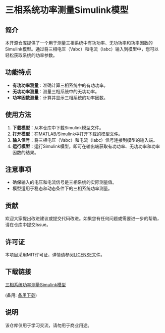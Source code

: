 # 三相系统功率测量Simulink模型

## 简介

本开源仓库提供了一个用于测量三相系统中有功功率、无功功率和功率因数的Simulink模型。通过将三相电压（Vabc）和电流（Iabc）输入到模型中，您可以轻松获取系统的功率参数。

## 功能特点

- **有功功率测量**：准确计算三相系统中的有功功率。
- **无功功率测量**：测量三相系统中的无功功率。
- **功率因数测量**：计算并显示三相系统的功率因数。

## 使用方法

1. **下载模型**：从本仓库中下载Simulink模型文件。
2. **打开模型**：在MATLAB/Simulink中打开下载的模型文件。
3. **输入信号**：将三相电压（Vabc）和电流（Iabc）信号连接到模型的输入端。
4. **运行模型**：运行Simulink模型，即可在输出端获取有功功率、无功功率和功率因数的结果。

## 注意事项

- 确保输入的电压和电流信号是三相系统的实际测量值。
- 模型适用于稳态和动态条件下的三相系统功率测量。

## 贡献

欢迎大家提出改进建议或提交代码改进。如果您有任何问题或需要进一步的帮助，请在仓库中提交Issue。

## 许可证

本项目采用MIT许可证，详情请参阅[LICENSE](LICENSE)文件。

## 下载链接
[三相系统功率测量Simulink模型](https://pan.quark.cn/s/e02b71dda467) 

(备用: [备用下载](https://pan.baidu.com/s/1gyQnhvZhiF9V9CbSaMTyTA?pwd=1234))

## 说明

该仓库仅用于学习交流，请勿用于商业用途。
